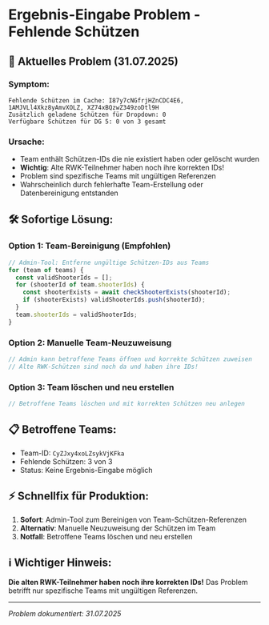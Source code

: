 # Ergebnis-Eingabe Problem - Fehlende Schützen

## 🚨 Aktuelles Problem (31.07.2025)

### Symptom:
```
Fehlende Schützen im Cache: I87y7cNGfrjHZnCDC4E6, 1AMJVLl4Xkz8yAmvXOLZ, XZ74xBQzwZ349zoDtl9H
Zusätzlich geladene Schützen für Dropdown: 0
Verfügbare Schützen für DG 5: 0 von 3 gesamt
```

### Ursache:
- Team enthält Schützen-IDs die nie existiert haben oder gelöscht wurden
- **Wichtig**: Alte RWK-Teilnehmer haben noch ihre korrekten IDs!
- Problem sind spezifische Teams mit ungültigen Referenzen
- Wahrscheinlich durch fehlerhafte Team-Erstellung oder Datenbereinigung entstanden

## 🛠️ Sofortige Lösung:

### Option 1: Team-Bereinigung (Empfohlen)
```javascript
// Admin-Tool: Entferne ungültige Schützen-IDs aus Teams
for (team of teams) {
  const validShooterIds = [];
  for (shooterId of team.shooterIds) {
    const shooterExists = await checkShooterExists(shooterId);
    if (shooterExists) validShooterIds.push(shooterId);
  }
  team.shooterIds = validShooterIds;
}
```

### Option 2: Manuelle Team-Neuzuweisung
```javascript
// Admin kann betroffene Teams öffnen und korrekte Schützen zuweisen
// Alte RWK-Schützen sind noch da und haben ihre IDs!
```

### Option 3: Team löschen und neu erstellen
```javascript
// Betroffene Teams löschen und mit korrekten Schützen neu anlegen
```

## 📋 Betroffene Teams:
- Team-ID: `CyZJxy4xoLZsykVjKFka`
- Fehlende Schützen: 3 von 3
- Status: Keine Ergebnis-Eingabe möglich

## ⚡ Schnellfix für Produktion:
1. **Sofort**: Admin-Tool zum Bereinigen von Team-Schützen-Referenzen
2. **Alternativ**: Manuelle Neuzuweisung der Schützen im Team
3. **Notfall**: Betroffene Teams löschen und neu erstellen

## ℹ️ Wichtiger Hinweis:
**Die alten RWK-Teilnehmer haben noch ihre korrekten IDs!** 
Das Problem betrifft nur spezifische Teams mit ungültigen Referenzen.

---
*Problem dokumentiert: 31.07.2025*